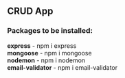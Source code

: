 ## CRUD App

### Packages to be installed:
**express**         - npm i express
<br />
**mongoose**        - npm i mongoose
<br />
**nodemon**         - npm i nodemon
<br />
**email-validator** - npm i email-validator
<br />
